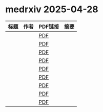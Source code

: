 # medrxiv 2025-04-28

| 标题 | 作者 | PDF链接 |  摘要 |
|------|------|--------|------|
|  |  | [PDF](https://doi.org/10.1101/2024.07.18.24310667) |  |
|  |  | [PDF](https://doi.org/10.1101/2024.09.17.24313678) |  |
|  |  | [PDF](https://doi.org/10.1101/2024.12.16.24318586) |  |
|  |  | [PDF](https://doi.org/10.1101/2024.12.30.24319499) |  |
|  |  | [PDF](https://doi.org/10.1101/2025.02.28.25322740) |  |
|  |  | [PDF](https://doi.org/10.1101/2025.04.17.25326011) |  |
|  |  | [PDF](https://doi.org/10.1101/2025.04.17.25326021) |  |
|  |  | [PDF](https://doi.org/10.1101/2025.04.25.25326311) |  |
|  |  | [PDF](https://doi.org/10.1101/2025.04.25.25326373) |  |
